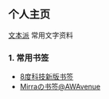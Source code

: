 ## 个人主页

[文本派](https://txtpad.cn/99998888)     常用文字资料

### 1. 常用书签

* [8度科技新版书签](https://github.com/Discover623/Discover623.github.io/blob/main/WANG/8%E5%BA%A6%E7%A7%91%E6%8A%80%E6%96%B0%E7%89%88%E4%B9%A6%E7%AD%BE.md)
* [Mirraの书签@AWAvenue](https://github.com/Discover623/Discover623.github.io/blob/main/WANG/Mirra%E3%81%AE%E4%B9%A6%E7%AD%BE%40AWAvenue.md)

